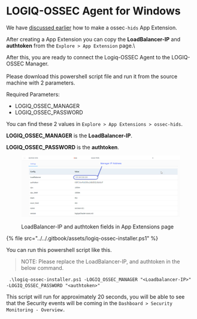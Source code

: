 # LOGIQ-OSSEC Agent for Windows

We have [discussed earlier](https://docs.logiq.ai/integrations/ossec-variants-ossec-wazuh-atomic) how to make a ossec`-hids` App Extension.



After creating a App Extension you can copy the **LoadBalancer-IP** and **authtoken** from the `Explore > App Extension` page.\


After this, you are ready to connect the Logiq-OSSEC Agent to the LOGIQ-OSSEC Manager.\
\
Please download this powershell script file and run it from the source machine with 2 parameters.

Required Parameters:

* LOGIQ\_OSSEC\_MANAGER
* LOGIQ\_OSSEC\_PASSWORD

You can find these 2 values in `Explore > App Extensions > ossec-hids`.

**LOGIQ\_OSSEC\_MANAGER** is the **LoadBalancer-IP**.

**LOGIQ\_OSSEC\_PASSWORD** is the **authtoken**.

<figure><img src="../../.gitbook/assets/ossec-display.jpg" alt=""><figcaption><p>LoadBalancer-IP and authtoken fields in App Extensions page</p></figcaption></figure>



{% file src="../../.gitbook/assets/logiq-ossec-installer.ps1" %}

You can run this powershell script like this.

> NOTE: Please replace the LoadBalancer-IP, and authtoken in the below command.

```
 .\logiq-ossec-installer.ps1 -LOGIQ_OSSEC_MANAGER "<Loadbalancer-IP>" -LOGIQ_OSSEC_PASSWORD "<authtoken>"
```



This script will run for approximately 20 seconds, you will be able to see that the Security events will be coming in the `Dashboard > Security Monitoring - Overview.`
